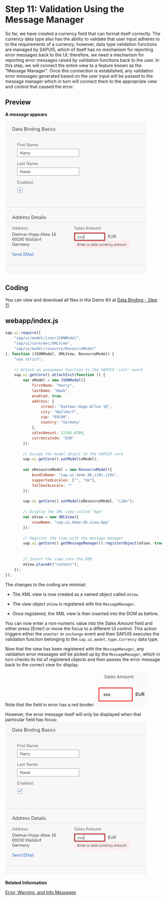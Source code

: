 <!-- loiob8c4e534cdb440e9a5bbff86f9572bd6 -->

# Step 11: Validation Using the Message Manager

So far, we have created a currency field that can format itself correctly. The currency data type also has the ability to validate that user input adheres to to the requirements of a currency; however, data type validation functions are managed by SAPUI5, which of itself has no mechanism for reporting error messages back to the UI; therefore, we need a mechanism for reporting error messages raised by validation functions back to the user. In this step, we will connect the entire view to a feature known as the "Message Manager". Once this connection is established, any validation error messages generated based on the user input will be passed to the message manager which in turn will connect them to the appropriate view and control that caused the error.



## Preview

   
  
**A message appears**

 ![](images/Tutorial_Data_Binding_Step_11_3_e67207b.png "A message appears") 



## Coding

You can view and download all files in the Demo Kit at [Data Binding - Step 11](https://ui5.sap.com/#/entity/sap.ui.core.tutorial.databinding/sample/sap.ui.core.tutorial.databinding.11).



## webapp/index.js

```js
sap.ui.require([
	"sap/ui/model/json/JSONModel",
	"sap/ui/core/mvc/XMLView",
	"sap/ui/model/resource/ResourceModel"
], function (JSONModel, XMLView, ResourceModel) {
	"use strict";

	// Attach an anonymous function to the SAPUI5 'init' event
	sap.ui.getCore().attachInit(function () {
		var oModel = new JSONModel({
			firstName: "Harry",
			lastName: "Hawk",
			enabled: true,
			address: {
				street: "Dietmar-Hopp-Allee 16",
				city: "Walldorf",
				zip: "69190",
				country: "Germany"
			},
			salesAmount: 12345.6789,
			currencyCode: "EUR"
		});

		// Assign the model object to the SAPUI5 core
		sap.ui.getCore().setModel(oModel);

		var oResourceModel = new ResourceModel({
			bundleName: "sap.ui.demo.db.i18n.i18n",
			supportedLocales: ["", "de"],
			fallbackLocale: ""			
		});

		sap.ui.getCore().setModel(oResourceModel, "i18n");

		// Display the XML view called "App"
		var oView = new XMLView({
			viewName: "sap.ui.demo.db.view.App"
		});

		// Register the view with the message manager
		sap.ui.getCore().getMessageManager().registerObject(oView, true);


		// Insert the view into the DOM
		oView.placeAt("content");
	});
});

```

The changes to the coding are minimal:

-   The XML view is now created as a named object called `oView`.

-   The view object `oView` is registered with the `MessageManager`.

-   Once registered, the XML view is then inserted into the DOM as before.


You can now enter a non-numeric value into the *Sales Amount* field and either press [Enter\] or move the focus to a different UI control. This action triggers either the `onenter` or `onchange` event and then SAPUI5 executes the validation function belonging to the `sap.ui.model.type.Currency` data type.

Now that the view has been registered with the `MessageManager`, any validation error messages will be picked up by the `MessageManager`, which in turn checks its list of registered objects and then passes the error message back to the correct view for display.

Note that the field in error has a red border: ![](images/Tutorial_Data_Binding_Step_11_2_44db88e.png) 

However, the error message itself will only be displayed when that particular field has focus: ![](images/Tutorial_Data_Binding_Step_11_3_e67207b.png)

**Related Information**  


[Error, Warning, and Info Messages](../04_Essentials/error-warning-and-info-messages-62b1481.md "SAPUI5 provides a central place for storing and managing info, warning, and error messages.")

